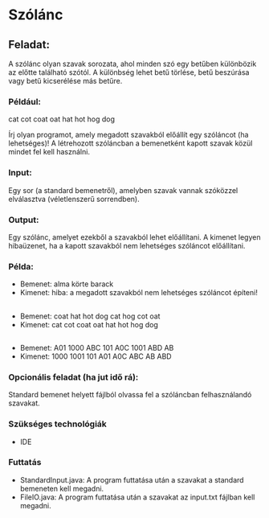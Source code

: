 # Szólánc

## Feladat:

A szólánc olyan szavak sorozata, ahol minden szó egy betűben különbözik az előtte található szótól. A különbség lehet betű törlése, betű beszúrása vagy betű kicserélése más betűre.

### Például:

cat cot coat oat hat hot hog dog

Írj olyan programot, amely megadott szavakból előállít egy szóláncot (ha lehetséges)! A létrehozott szóláncban a
bemenetként kapott szavak közül mindet fel kell használni.

### Input:

Egy sor (a standard bemenetről), amelyben szavak vannak szóközzel elválasztva (véletlenszerű sorrendben).

### Output:

Egy szólánc, amelyet ezekből a szavakból lehet előállítani. A kimenet legyen hibaüzenet, ha a kapott szavakból nem
lehetséges szóláncot előállítani.

### Példa:

* Bemenet:
  alma körte barack
* Kimenet:
  hiba: a megadott szavakból nem lehetséges szóláncot építeni!
##
* Bemenet:
  coat hat hot dog cat hog cot oat
* Kimenet:
  cat cot coat oat hat hot hog dog
##
* Bemenet:
  A01 1000 ABC 101 A0C 1001 ABD AB
* Kimenet:
  1000 1001 101 A01 A0C ABC AB ABD

### Opcionális feladat (ha jut idő rá):

Standard bemenet helyett fájlból olvassa fel a szóláncban felhasználandó szavakat.

### Szükséges technológiák

* IDE

### Futtatás

* StandardInput.java: A program futtatása után a szavakat a standard bemeneten kell megadni.
* FileIO.java: A program futtatása után a szavakat az input.txt fájlban kell megadni.
